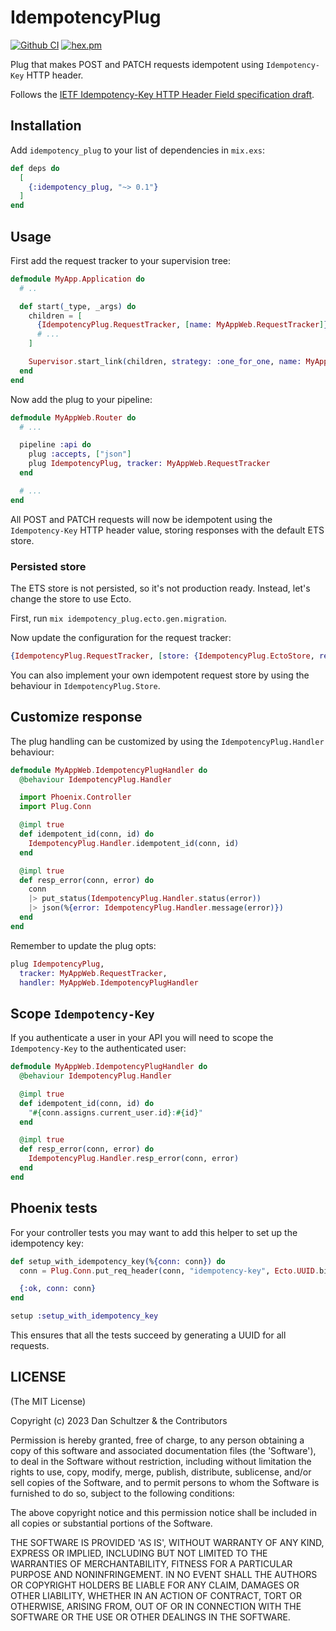 # IdempotencyPlug

[![Github CI](https://github.com/danschultzer/idempotency_plug/workflows/CI/badge.svg)](https://github.com/danschultzer/idempotency_plug/actions?query=workflow%3ACI)
[![hex.pm](https://img.shields.io/hexpm/v/idempotency_plug.svg)](https://hex.pm/packages/idempotency_plug)

<!-- MDOC !-->

Plug that makes POST and PATCH requests idempotent using `Idempotency-Key` HTTP header.

Follows the [IETF Idempotency-Key HTTP Header Field specification draft](https://datatracker.ietf.org/doc/draft-ietf-httpapi-idempotency-key-header/).

<!-- MDOC !-->

## Installation

Add `idempotency_plug` to your list of dependencies in `mix.exs`:

```elixir
def deps do
  [
    {:idempotency_plug, "~> 0.1"}
  ]
end
```

## Usage

First add the request tracker to your supervision tree:

```elixir
defmodule MyApp.Application do
  # ..

  def start(_type, _args) do
    children = [
      {IdempotencyPlug.RequestTracker, [name: MyAppWeb.RequestTracker]}
      # ...
    ]

    Supervisor.start_link(children, strategy: :one_for_one, name: MyApp.Supervisor)
  end
end
```

Now add the plug to your pipeline:

```elixir
defmodule MyAppWeb.Router do
  # ...

  pipeline :api do
    plug :accepts, ["json"]
    plug IdempotencyPlug, tracker: MyAppWeb.RequestTracker
  end

  # ...
end
```

All POST and PATCH requests will now be idempotent using the `Idempotency-Key` HTTP header value, storing responses with the default ETS store.

### Persisted store

The ETS store is not persisted, so it's not production ready. Instead, let's change the store to use Ecto.

First, run `mix idempotency_plug.ecto.gen.migration`.

Now update the configuration for the request tracker:

```elixir
{IdempotencyPlug.RequestTracker, [store: {IdempotencyPlug.EctoStore, repo: MyApp.Repo}]}
```

You can also implement your own idempotent request store by using the behaviour in `IdempotencyPlug.Store`.

## Customize response

The plug handling can be customized by using the `IdempotencyPlug.Handler` behaviour:

```elixir
defmodule MyAppWeb.IdempotencyPlugHandler do
  @behaviour IdempotencyPlug.Handler

  import Phoenix.Controller
  import Plug.Conn

  @impl true
  def idempotent_id(conn, id) do
    IdempotencyPlug.Handler.idempotent_id(conn, id)
  end

  @impl true
  def resp_error(conn, error) do
    conn
    |> put_status(IdempotencyPlug.Handler.status(error))
    |> json(%{error: IdempotencyPlug.Handler.message(error)})
  end
end
```

Remember to update the plug opts:

```elixir
plug IdempotencyPlug,
  tracker: MyAppWeb.RequestTracker,
  handler: MyAppWeb.IdempotencyPlugHandler
```

## Scope `Idempotency-Key`

If you authenticate a user in your API you will need to scope the `Idempotency-Key` to the authenticated user:

```elixir
defmodule MyAppWeb.IdempotencyPlugHandler do
  @behaviour IdempotencyPlug.Handler

  @impl true
  def idempotent_id(conn, id) do
    "#{conn.assigns.current_user.id}:#{id}"
  end

  @impl true
  def resp_error(conn, error) do
    IdempotencyPlug.Handler.resp_error(conn, error)
  end
end
```

## Phoenix tests

For your controller tests you may want to add this helper to set up the idempotency key:

```elixir
def setup_with_idempotency_key(%{conn: conn}) do
  conn = Plug.Conn.put_req_header(conn, "idempotency-key", Ecto.UUID.bingenerate())

  {:ok, conn: conn}
end
```

```elixir
setup :setup_with_idempotency_key
```

This ensures that all the tests succeed by generating a UUID for all requests.

<!-- MDOC !-->

## LICENSE

(The MIT License)

Copyright (c) 2023 Dan Schultzer & the Contributors

Permission is hereby granted, free of charge, to any person obtaining a copy of this software and associated documentation files (the 'Software'), to deal in the Software without restriction, including without limitation the rights to use, copy, modify, merge, publish, distribute, sublicense, and/or sell copies of the Software, and to permit persons to whom the Software is furnished to do so, subject to the following conditions:

The above copyright notice and this permission notice shall be included in all copies or substantial portions of the Software.

THE SOFTWARE IS PROVIDED 'AS IS', WITHOUT WARRANTY OF ANY KIND, EXPRESS OR IMPLIED, INCLUDING BUT NOT LIMITED TO THE WARRANTIES OF MERCHANTABILITY, FITNESS FOR A PARTICULAR PURPOSE AND NONINFRINGEMENT. IN NO EVENT SHALL THE AUTHORS OR COPYRIGHT HOLDERS BE LIABLE FOR ANY CLAIM, DAMAGES OR OTHER LIABILITY, WHETHER IN AN ACTION OF CONTRACT, TORT OR OTHERWISE, ARISING FROM, OUT OF OR IN CONNECTION WITH THE SOFTWARE OR THE USE OR OTHER DEALINGS IN THE SOFTWARE.
